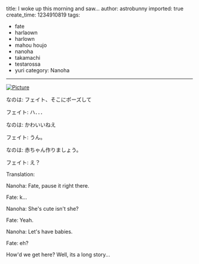 title: I woke up this morning and saw...
author: astrobunny
imported: true
create_time: 1234910819
tags:
- fate
- harlaown
- harlown
- mahou houjo
- nanoha
- takamachi
- testarossa
- yuri
category: Nanoha
---
 [![](wp-uploads/2009/02/wpid-fatexnanoha-500x375.jpg "Picture")](/images/wp-uploads/2009/02/wpid-fatexnanoha.jpg)  
  
なのは: フェイト、そこにポーズして  
  
フェイト: ハ．．．  
  
なのは: かわいいねえ  
  
フェイト: うん。  
  
なのは: 赤ちゃん作りましょう。  
  
フェイト: え？  
  
<!--more-->  
  
Translation:  
  
Nanoha: Fate, pause it right there.  
  
Fate: k...  
  
Nanoha: She's cute isn't she?  
  
Fate: Yeah.  
  
Nanoha: Let's have babies.  
  
Fate: eh?  
  
How'd we get here? Well, its a long story...